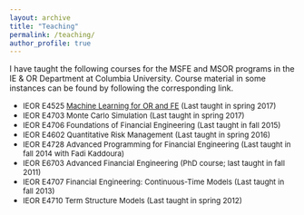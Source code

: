 ```yaml
---
layout: archive
title: "Teaching"
permalink: /teaching/
author_profile: true
---
```


<!---
{% include base_path %}

{% for post in site.teaching reversed %}
  {% include archive-single.html %}
{% endfor %}
--->

I have taught the following courses for the MSFE and MSOR programs in the IE & OR Department at Columbia University. Course material in some instances can be found by following the corresponding link.

* <font size = "-1"> IEOR E4525  [Machine Learning for OR and FE](/ml-orfe) (Last taught in spring 2017) </font>
* <font size = "-1"> IEOR E4703  Monte Carlo Simulation  (Last taught in spring 2017) </font>
* <font size = "-1"> IEOR E4706  Foundations of Financial Engineering (Last taught in fall 2015) </font>
* <font size = "-1"> IEOR E4602  Quantitative Risk Management (Last taught in spring 2016) </font>
* <font size = "-1"> IEOR E4728  Advanced Programming for Financial Engineering (Last taught in fall 2014 with Fadi Kaddoura) </font>
* <font size = "-1"> IEOR E6703  Advanced Financial Engineering (PhD course; last taught in fall 2011) </font>
* <font size = "-1"> IEOR E4707  Financial Engineering: Continuous-Time Models (Last taught in fall 2013) </font>
* <font size = "-1"> IEOR E4710  Term Structure Models (Last taught in spring 2012) </font>

